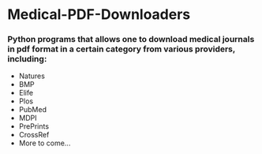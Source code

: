 # Medical-PDF-Downloaders

### Python programs that allows one to download medical journals in pdf format in a certain category from various providers, including:
- Natures
- BMP
- Elife
- Plos
- PubMed
- MDPI
- PrePrints
- CrossRef
- More to come...
